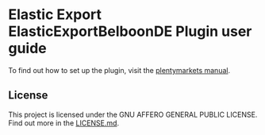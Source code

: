 # Elastic Export ElasticExportBelboonDE Plugin user guide

<div class="alert alert-info" role="alert">
  To find out how to set up the plugin, visit the <a href="https://knowledge.plentymarkets.com/en/markets/price-search-engines/belboon" target="_blank">plentymarkets manual</a>.
</div>

## License

This project is licensed under the GNU AFFERO GENERAL PUBLIC LICENSE. Find out more in the [LICENSE.md](https://github.com/plentymarkets/plugin-elastic-export-belboon-de/blob/master/LICENSE.md).

